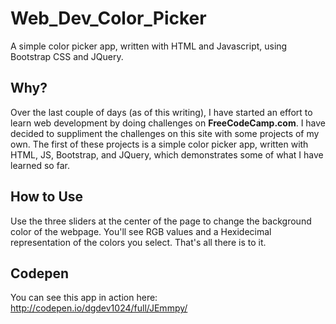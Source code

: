 # Web_Dev_Color_Picker
A simple color picker app, written with HTML and Javascript, using Bootstrap CSS and JQuery.

## Why?
Over the last couple of days (as of this writing), I have started an effort to learn web development by doing challenges on
**FreeCodeCamp.com**. I have decided to suppliment the challenges on this site with some projects of my own. The first of these
projects is a simple color picker app, written with HTML, JS, Bootstrap, and JQuery, which demonstrates some of what I
have learned so far.

## How to Use
Use the three sliders at the center of the page to change the background color of the webpage. You'll see RGB values and a
Hexidecimal representation of the colors you select. That's all there is to it.

## Codepen
You can see this app in action here: http://codepen.io/dgdev1024/full/JEmmpy/

